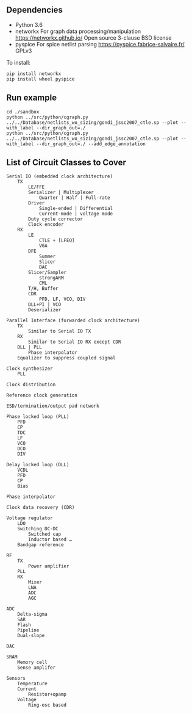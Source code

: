 ## Dependencies

- Python 3.6
- networkx
    For graph data processing/manipulation
    https://networkx.github.io/
    Open source 3-clause BSD license
- pyspice
    For spice netlist parsing
    https://pyspice.fabrice-salvaire.fr/
    GPLv3

To install:
````
pip install networkx
pip install wheel pyspice
````

## Run example

````
cd ./sandbox
python ../src/python/cgraph.py ../../Database/netlists_wo_sizing/gondi_jssc2007_ctle.sp --plot --with_label --dir_graph_out=./
python ../src/python/cgraph.py ../../Database/netlists_wo_sizing/gondi_jssc2007_ctle.sp --plot --with_label --dir_graph_out=./ --add_edge_annotation
````

## List of Circuit Classes to Cover
````
Serial IO (embedded clock architecture)
    TX
        LE/FFE
        Serializer | Multiplexer
            Quarter | Half | Full-rate
        Driver
            Single-ended | Differential
            Current-mode | voltage mode
        Duty cycle corrector
        Clock encoder
    RX
        LE
            CTLE + [LFEQ]
            VGA
        DFE
            Summer
            Slicer
            DAC
        Slicer/Sampler
            strongARM
            CML
        T/H, Buffer
        CDR
            PFD, LF, VCO, DIV
        DLL+PI | VCO
        Deserializer

Parallel Interface (forwarded clock architecture)
    TX
        Similar to Serial IO TX
    RX
        Similar to Serial IO RX except CDR
    DLL | PLL
        Phase interpolator
    Equalizer to suppress coupled signal

Clock synthesizer
    PLL

Clock distribution

Reference clock generation

ESD/termination/output pad network

Phase locked loop (PLL)
    PFD
    CP
    TDC
    LF
    VCO
    DCO
    DIV

Delay locked loop (DLL)
    VCDL
    PFD
    CP
    Bias

Phase interpolator

Clock data recovery (CDR)

Voltage regulator
    LDO
    Switching DC-DC
        Switched cap
        Inductor based …
    Bandgap reference 

RF
    TX
        Power amplifier
    PLL
    RX
        Mixer
        LNA
        ADC
        AGC

ADC
    Delta-sigma 
    SAR
    Flash
    Pipeline
    Dual-slope

DAC

SRAM
    Memory cell
    Sense amplifer

Sensors
    Temperature
    Current
        Resistor+opamp
    Voltage
        Ring-osc based
````
